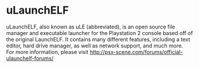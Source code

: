 # uLaunchELF
uLaunchELF, also known as uLE (abbreviated), is an open source file manager and executable launcher for the Playstation 2 console based off of the original LaunchELF. It contains many different features, including a text editor, hard drive manager, as well as network support, and much more.  
For more information, please visit http://psx-scene.com/forums/official-ulaunchelf-forums/
